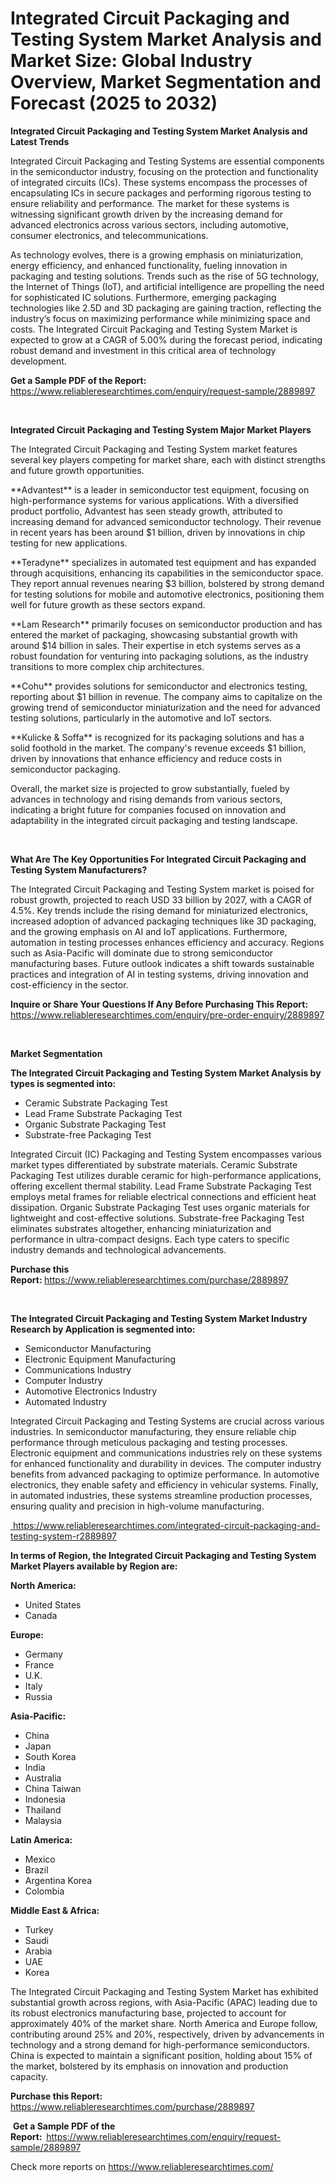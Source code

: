<p><h1>Integrated Circuit Packaging and Testing System Market Analysis and Market Size: Global Industry Overview, Market Segmentation and Forecast (2025 to 2032)</h1></p><p><strong>Integrated Circuit Packaging and Testing System Market Analysis and Latest Trends</strong></p>
<p><p>Integrated Circuit Packaging and Testing Systems are essential components in the semiconductor industry, focusing on the protection and functionality of integrated circuits (ICs). These systems encompass the processes of encapsulating ICs in secure packages and performing rigorous testing to ensure reliability and performance. The market for these systems is witnessing significant growth driven by the increasing demand for advanced electronics across various sectors, including automotive, consumer electronics, and telecommunications.</p><p>As technology evolves, there is a growing emphasis on miniaturization, energy efficiency, and enhanced functionality, fueling innovation in packaging and testing solutions. Trends such as the rise of 5G technology, the Internet of Things (IoT), and artificial intelligence are propelling the need for sophisticated IC solutions. Furthermore, emerging packaging technologies like 2.5D and 3D packaging are gaining traction, reflecting the industry’s focus on maximizing performance while minimizing space and costs. The Integrated Circuit Packaging and Testing System Market is expected to grow at a CAGR of 5.00% during the forecast period, indicating robust demand and investment in this critical area of technology development.</p></p>
<p><strong>Get a Sample PDF of the Report:&nbsp;</strong> <a href="https://www.reliableresearchtimes.com/enquiry/request-sample/2889897?utm_campaign=3028&utm_medium=2&utm_source=Github&utm_content=ia&utm_term=14032025&utm_id=integrated-circuit-packaging-and-testing-system">https://www.reliableresearchtimes.com/enquiry/request-sample/2889897</a></p>
<p>&nbsp;</p>
<p><strong>Integrated Circuit Packaging and Testing System Major Market Players</strong></p>
<p><p>The Integrated Circuit Packaging and Testing System market features several key players competing for market share, each with distinct strengths and future growth opportunities. </p><p>**Advantest** is a leader in semiconductor test equipment, focusing on high-performance systems for various applications. With a diversified product portfolio, Advantest has seen steady growth, attributed to increasing demand for advanced semiconductor technology. Their revenue in recent years has been around $1 billion, driven by innovations in chip testing for new applications.</p><p>**Teradyne** specializes in automated test equipment and has expanded through acquisitions, enhancing its capabilities in the semiconductor space. They report annual revenues nearing $3 billion, bolstered by strong demand for testing solutions for mobile and automotive electronics, positioning them well for future growth as these sectors expand.</p><p>**Lam Research** primarily focuses on semiconductor production and has entered the market of packaging, showcasing substantial growth with around $14 billion in sales. Their expertise in etch systems serves as a robust foundation for venturing into packaging solutions, as the industry transitions to more complex chip architectures.</p><p>**Cohu** provides solutions for semiconductor and electronics testing, reporting about $1 billion in revenue. The company aims to capitalize on the growing trend of semiconductor miniaturization and the need for advanced testing solutions, particularly in the automotive and IoT sectors.</p><p>**Kulicke & Soffa** is recognized for its packaging solutions and has a solid foothold in the market. The company's revenue exceeds $1 billion, driven by innovations that enhance efficiency and reduce costs in semiconductor packaging.</p><p>Overall, the market size is projected to grow substantially, fueled by advances in technology and rising demands from various sectors, indicating a bright future for companies focused on innovation and adaptability in the integrated circuit packaging and testing landscape.</p></p>
<p>&nbsp;</p>
<p><strong>What Are The Key Opportunities For Integrated Circuit Packaging and Testing System Manufacturers?</strong></p>
<p><p>The Integrated Circuit Packaging and Testing System market is poised for robust growth, projected to reach USD 33 billion by 2027, with a CAGR of 4.5%. Key trends include the rising demand for miniaturized electronics, increased adoption of advanced packaging techniques like 3D packaging, and the growing emphasis on AI and IoT applications. Furthermore, automation in testing processes enhances efficiency and accuracy. Regions such as Asia-Pacific will dominate due to strong semiconductor manufacturing bases. Future outlook indicates a shift towards sustainable practices and integration of AI in testing systems, driving innovation and cost-efficiency in the sector.</p></p>
<p><strong>Inquire or Share Your Questions If Any Before Purchasing This Report:</strong> <a href="https://www.reliableresearchtimes.com/enquiry/pre-order-enquiry/2889897?utm_campaign=3028&utm_medium=2&utm_source=Github&utm_content=ia&utm_term=14032025&utm_id=integrated-circuit-packaging-and-testing-system">https://www.reliableresearchtimes.com/enquiry/pre-order-enquiry/2889897</a></p>
<p>&nbsp;</p>
<p><strong>Market Segmentation</strong></p>
<p><strong>The Integrated Circuit Packaging and Testing System Market Analysis by types is segmented into:</strong></p>
<p><ul><li>Ceramic Substrate Packaging Test</li><li>Lead Frame Substrate Packaging Test</li><li>Organic Substrate Packaging Test</li><li>Substrate-free Packaging Test</li></ul></p>
<p><p>Integrated Circuit (IC) Packaging and Testing System encompasses various market types differentiated by substrate materials. Ceramic Substrate Packaging Test utilizes durable ceramic for high-performance applications, offering excellent thermal stability. Lead Frame Substrate Packaging Test employs metal frames for reliable electrical connections and efficient heat dissipation. Organic Substrate Packaging Test uses organic materials for lightweight and cost-effective solutions. Substrate-free Packaging Test eliminates substrates altogether, enhancing miniaturization and performance in ultra-compact designs. Each type caters to specific industry demands and technological advancements.</p></p>
<p><strong>Purchase this Report:&nbsp;</strong><a href="https://www.reliableresearchtimes.com/purchase/2889897?utm_campaign=3028&utm_medium=2&utm_source=Github&utm_content=ia&utm_term=14032025&utm_id=integrated-circuit-packaging-and-testing-system">https://www.reliableresearchtimes.com/purchase/2889897</a></p>
<p>&nbsp;</p>
<p><strong>The Integrated Circuit Packaging and Testing System Market Industry Research by Application is segmented into:</strong></p>
<p><ul><li>Semiconductor Manufacturing</li><li>Electronic Equipment Manufacturing</li><li>Communications Industry</li><li>Computer Industry</li><li>Automotive Electronics Industry</li><li>Automated Industry</li></ul></p>
<p><p>Integrated Circuit Packaging and Testing Systems are crucial across various industries. In semiconductor manufacturing, they ensure reliable chip performance through meticulous packaging and testing processes. Electronic equipment and communications industries rely on these systems for enhanced functionality and durability in devices. The computer industry benefits from advanced packaging to optimize performance. In automotive electronics, they enable safety and efficiency in vehicular systems. Finally, in automated industries, these systems streamline production processes, ensuring quality and precision in high-volume manufacturing.</p></p>
<p><a href="https://www.reliableresearchtimes.com/integrated-circuit-packaging-and-testing-system-r2889897?utm_campaign=3028&utm_medium=2&utm_source=Github&utm_content=ia&utm_term=14032025&utm_id=integrated-circuit-packaging-and-testing-system">&nbsp;https://www.reliableresearchtimes.com/integrated-circuit-packaging-and-testing-system-r2889897</a></p>
<p><strong>In terms of Region, the Integrated Circuit Packaging and Testing System Market Players available by Region are:</strong></p>
<p>
    <p> <strong> North America: </strong>
        <ul>
            <li>United States</li>
            <li>Canada</li>
        </ul>
        </p> 
    <p> <strong> Europe: </strong>
        <ul>
            <li>Germany</li>
            <li>France</li>
            <li>U.K.</li>
            <li>Italy</li>
            <li>Russia</li>
        </ul>
        </p> 
    <p> <strong> Asia-Pacific: </strong>
        <ul>
            <li>China</li>
            <li>Japan</li>
            <li>South Korea</li>
            <li>India</li>
            <li>Australia</li>
            <li>China Taiwan</li>
            <li>Indonesia</li>
            <li>Thailand</li>
            <li>Malaysia</li>
        </ul>
        </p> 
    <p> <strong> Latin America: </strong>
        <ul>
            <li>Mexico</li>
            <li>Brazil</li>
            <li>Argentina Korea</li>
            <li>Colombia</li>
        </ul>
        </p> 
    <p> <strong> Middle East & Africa: </strong>
        <ul>
            <li>Turkey</li>
            <li>Saudi</li>
            <li>Arabia</li>
            <li>UAE</li>
            <li>Korea</li>
        </ul>
    </p>
    </p>
<p><p>The Integrated Circuit Packaging and Testing System Market has exhibited substantial growth across regions, with Asia-Pacific (APAC) leading due to its robust electronics manufacturing base, projected to account for approximately 40% of the market share. North America and Europe follow, contributing around 25% and 20%, respectively, driven by advancements in technology and a strong demand for high-performance semiconductors. China is expected to maintain a significant position, holding about 15% of the market, bolstered by its emphasis on innovation and production capacity.</p></p>
<p><strong>Purchase this Report: </strong><a href="https://www.reliableresearchtimes.com/purchase/2889897?utm_campaign=3028&utm_medium=2&utm_source=Github&utm_content=ia&utm_term=14032025&utm_id=integrated-circuit-packaging-and-testing-system">https://www.reliableresearchtimes.com/purchase/2889897</a></p>
<p>&nbsp;<strong>Get a Sample PDF of the Report:&nbsp;&nbsp;</strong><a href="https://www.reliableresearchtimes.com/enquiry/request-sample/2889897?utm_campaign=3028&utm_medium=2&utm_source=Github&utm_content=ia&utm_term=14032025&utm_id=integrated-circuit-packaging-and-testing-system">https://www.reliableresearchtimes.com/enquiry/request-sample/2889897</a></p>
<p><strong></strong></p>
<p>Check more reports on <a href="https://www.reliableresearchtimes.com/?utm_campaign=3028&utm_medium=2&utm_source=Github&utm_content=ia&utm_term=14032025&utm_id=integrated-circuit-packaging-and-testing-system">https://www.reliableresearchtimes.com/</a></p>
